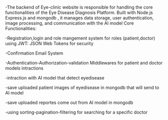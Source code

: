 -The backend of Eye-clinic website is responsible for handling the core functionalities of the Eye Disease Diagnosis Platform. Built with Node.js  Express.js and mongodb , it manages data storage, user authentication, image processing, and communication with the AI model
Core Functionalities: 


-Registration,login and role mangement system for roles (patient,doctor) using JWT: JSON Web Tokens for security

-Confirmation Email System

-Authentication-Authorization-validation Middlewares for patient and doctor models intractions 


-intraction with AI model that detect eyedisease


-save uploaded patient images of eyedisease in mongodb that will send to AI model


-save uploaded reportes come out from AI model in mongodb


-using sorting-pagination-filtering for searching for a specific doctor 

